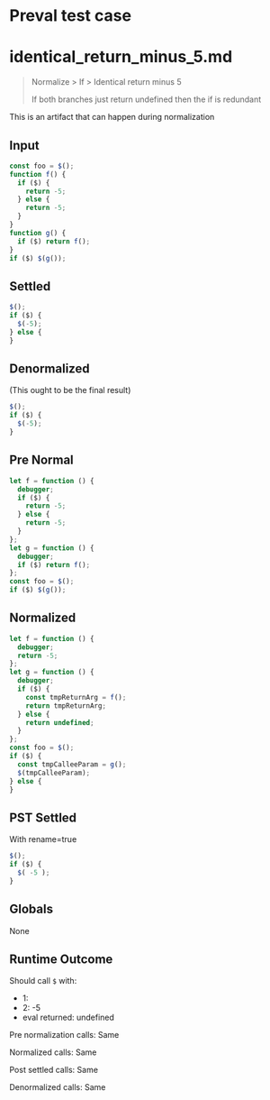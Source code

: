 # Preval test case

# identical_return_minus_5.md

> Normalize > If > Identical return minus 5
>
> If both branches just return undefined then the if is redundant

This is an artifact that can happen during normalization

## Input

`````js filename=intro
const foo = $();
function f() {
  if ($) {
    return -5;
  } else {
    return -5;
  }
}
function g() {
  if ($) return f();
}
if ($) $(g());
`````

## Settled


`````js filename=intro
$();
if ($) {
  $(-5);
} else {
}
`````

## Denormalized
(This ought to be the final result)

`````js filename=intro
$();
if ($) {
  $(-5);
}
`````

## Pre Normal


`````js filename=intro
let f = function () {
  debugger;
  if ($) {
    return -5;
  } else {
    return -5;
  }
};
let g = function () {
  debugger;
  if ($) return f();
};
const foo = $();
if ($) $(g());
`````

## Normalized


`````js filename=intro
let f = function () {
  debugger;
  return -5;
};
let g = function () {
  debugger;
  if ($) {
    const tmpReturnArg = f();
    return tmpReturnArg;
  } else {
    return undefined;
  }
};
const foo = $();
if ($) {
  const tmpCalleeParam = g();
  $(tmpCalleeParam);
} else {
}
`````

## PST Settled
With rename=true

`````js filename=intro
$();
if ($) {
  $( -5 );
}
`````

## Globals

None

## Runtime Outcome

Should call `$` with:
 - 1: 
 - 2: -5
 - eval returned: undefined

Pre normalization calls: Same

Normalized calls: Same

Post settled calls: Same

Denormalized calls: Same
